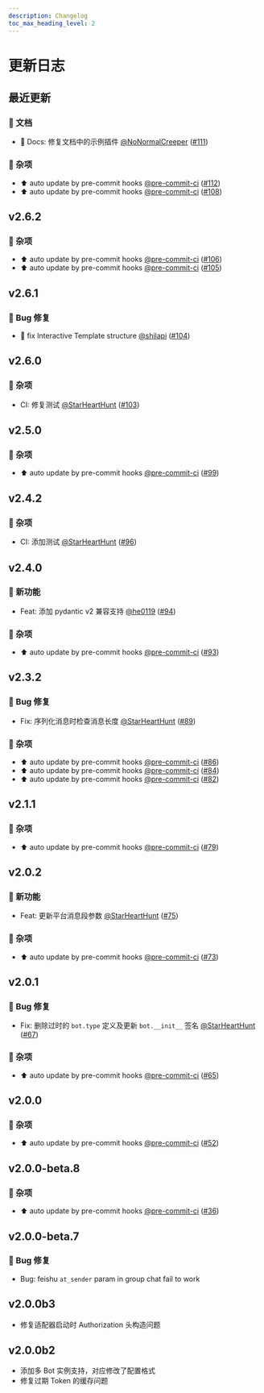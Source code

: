 ```yaml
---
description: Changelog
toc_max_heading_level: 2
---
```


# 更新日志

## 最近更新

### 📝 文档

- :memo: Docs: 修复文档中的示例插件 [@NoNormalCreeper](https://github.com/NoNormalCreeper) ([#111](https://github.com/nonebot/adapter-feishu/pull/111))

### 💫 杂项

- :arrow_up: auto update by pre-commit hooks [@pre-commit-ci](https://github.com/pre-commit-ci) ([#112](https://github.com/nonebot/adapter-feishu/pull/112))
- :arrow_up: auto update by pre-commit hooks [@pre-commit-ci](https://github.com/pre-commit-ci) ([#108](https://github.com/nonebot/adapter-feishu/pull/108))

## v2.6.2

### 💫 杂项

- :arrow_up: auto update by pre-commit hooks [@pre-commit-ci](https://github.com/pre-commit-ci) ([#106](https://github.com/nonebot/adapter-feishu/pull/106))
- :arrow_up: auto update by pre-commit hooks [@pre-commit-ci](https://github.com/pre-commit-ci) ([#105](https://github.com/nonebot/adapter-feishu/pull/105))

## v2.6.1

### 🐛 Bug 修复

- :bug: fix Interactive Template structure [@shilapi](https://github.com/shilapi) ([#104](https://github.com/nonebot/adapter-feishu/pull/104))

## v2.6.0

### 💫 杂项

- CI: 修复测试 [@StarHeartHunt](https://github.com/StarHeartHunt) ([#103](https://github.com/nonebot/adapter-feishu/pull/103))

## v2.5.0

### 💫 杂项

- :arrow_up: auto update by pre-commit hooks [@pre-commit-ci](https://github.com/pre-commit-ci) ([#99](https://github.com/nonebot/adapter-feishu/pull/99))

## v2.4.2

### 💫 杂项

- CI: 添加测试 [@StarHeartHunt](https://github.com/StarHeartHunt) ([#96](https://github.com/nonebot/adapter-feishu/pull/96))

## v2.4.0

### 🚀 新功能

- Feat: 添加 pydantic v2 兼容支持 [@he0119](https://github.com/he0119) ([#94](https://github.com/nonebot/adapter-feishu/pull/94))

### 💫 杂项

- :arrow_up: auto update by pre-commit hooks [@pre-commit-ci](https://github.com/pre-commit-ci) ([#93](https://github.com/nonebot/adapter-feishu/pull/93))

## v2.3.2

### 🐛 Bug 修复

- Fix: 序列化消息时检查消息长度 [@StarHeartHunt](https://github.com/StarHeartHunt) ([#89](https://github.com/nonebot/adapter-feishu/pull/89))

### 💫 杂项

- :arrow_up: auto update by pre-commit hooks [@pre-commit-ci](https://github.com/pre-commit-ci) ([#86](https://github.com/nonebot/adapter-feishu/pull/86))
- :arrow_up: auto update by pre-commit hooks [@pre-commit-ci](https://github.com/pre-commit-ci) ([#84](https://github.com/nonebot/adapter-feishu/pull/84))
- :arrow_up: auto update by pre-commit hooks [@pre-commit-ci](https://github.com/pre-commit-ci) ([#82](https://github.com/nonebot/adapter-feishu/pull/82))

## v2.1.1

### 💫 杂项

- :arrow_up: auto update by pre-commit hooks [@pre-commit-ci](https://github.com/pre-commit-ci) ([#79](https://github.com/nonebot/adapter-feishu/pull/79))

## v2.0.2

### 🚀 新功能

- Feat: 更新平台消息段参数 [@StarHeartHunt](https://github.com/StarHeartHunt) ([#75](https://github.com/nonebot/adapter-feishu/pull/75))

### 💫 杂项

- :arrow_up: auto update by pre-commit hooks [@pre-commit-ci](https://github.com/pre-commit-ci) ([#73](https://github.com/nonebot/adapter-feishu/pull/73))

## v2.0.1

### 🐛 Bug 修复

- Fix: 删除过时的 `bot.type` 定义及更新 `bot.__init__` 签名 [@StarHeartHunt](https://github.com/StarHeartHunt) ([#67](https://github.com/nonebot/adapter-feishu/pull/67))

### 💫 杂项

- :arrow_up: auto update by pre-commit hooks [@pre-commit-ci](https://github.com/pre-commit-ci) ([#65](https://github.com/nonebot/adapter-feishu/pull/65))

## v2.0.0

### 💫 杂项

- :arrow_up: auto update by pre-commit hooks [@pre-commit-ci](https://github.com/pre-commit-ci) ([#52](https://github.com/nonebot/adapter-feishu/pull/52))

## v2.0.0-beta.8

### 💫 杂项

- :arrow_up: auto update by pre-commit hooks [@pre-commit-ci](https://github.com/pre-commit-ci) ([#36](https://github.com/nonebot/adapter-feishu/pull/36))

## v2.0.0-beta.7

### 🐛 Bug 修复

- Bug: feishu `at_sender` param in group chat fail to work

## v2.0.0b3

- 修复适配器启动时 Authorization 头构造问题

## v2.0.0b2

- 添加多 Bot 实例支持，对应修改了配置格式
- 修复过期 Token 的缓存问题
